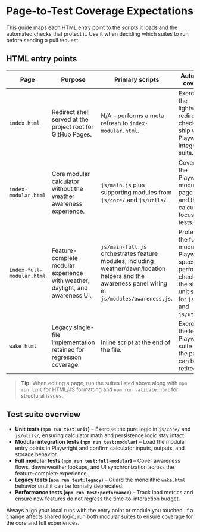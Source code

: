 # Page-to-Test Coverage Expectations

This guide maps each HTML entry point to the scripts it loads and the automated checks that protect it. Use it when deciding which suites to run before sending a pull request.

## HTML entry points

| Page | Purpose | Primary scripts | Automated coverage |
| --- | --- | --- | --- |
| `index.html` | Redirect shell served at the project root for GitHub Pages. | N/A – performs a meta refresh to `index-modular.html`. | Exercised by the lightweight redirect checks that ship with the Playwright integration suite. |
| `index-modular.html` | Core modular calculator without the weather awareness experience. | `js/main.js` plus supporting modules from `js/core/` and `js/utils/`. | Covered by the Playwright modular-page specs and the calculator-focused unit tests. |
| `index-full-modular.html` | Feature-complete modular experience with weather, daylight, and awareness UI. | `js/main-full.js` orchestrates feature modules, including weather/dawn/location helpers and the awareness panel wiring in `js/modules/awareness.js`. | Protected by the full-modular Playwright specs, performance checks, and the shared unit suites for `js/core/` and `js/utils/`. |
| `wake.html` | Legacy single-file implementation retained for regression coverage. | Inline script at the end of the file. | Exercised by the legacy Playwright suite until the page can be retired. |

> **Tip:** When editing a page, run the suites listed above along with `npm run lint` for HTML/JS formatting and `npm run validate:html` for structural issues.

## Test suite overview

- **Unit tests (`npm run test:unit`)** – Exercise the pure logic in `js/core/` and `js/utils/`, ensuring calculator math and persistence logic stay intact.
- **Modular integration tests (`npm run test:modular`)** – Load the modular entry points in Playwright and confirm calculator inputs, outputs, and storage behavior.
- **Full modular tests (`npm run test:full-modular`)** – Cover awareness flows, dawn/weather lookups, and UI synchronization across the feature-complete experience.
- **Legacy tests (`npm run test:legacy`)** – Guard the monolithic `wake.html` behavior until it can be formally deprecated.
- **Performance tests (`npm run test:performance`)** – Track load metrics and ensure new features do not regress the time-to-interaction budget.

Always align your local runs with the entry point or module you touched. If a change affects shared logic, run both modular suites to ensure coverage for the core and full experiences.
